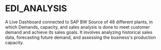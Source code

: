 # EDI_ANALYSIS
A Live Dashboard connected to SAP BW Source of 48 different plants, in which  Demands, capacity, and sales analysis is done to meet customer demand and achieve its sales goals. It involves analyzing historical sales data, forecasting future demand, and assessing the business's production capacity.
